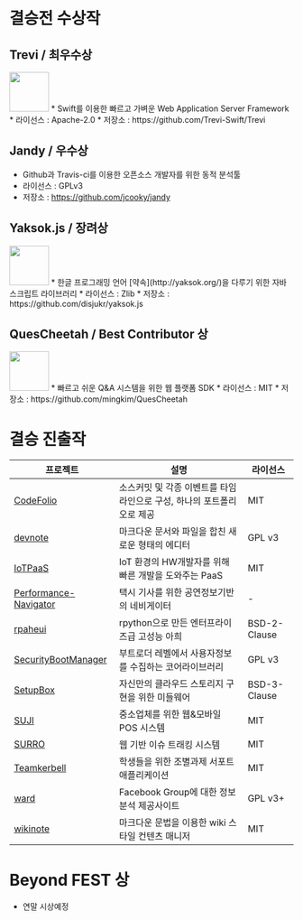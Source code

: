 # 결승전 수상작

## Trevi / 최우수상
<img src="http://me2.do/FyYrgxsG" height="70px">
* Swift를 이용한 빠르고 가벼운 Web Application Server Framework
* 라이선스 : Apache-2.0
* 저장소 : https://github.com/Trevi-Swift/Trevi

## Jandy / 우수상
* Github과 Travis-ci를 이용한 오픈소스 개발자를 위한 동적 분석툴
* 라이선스 : GPLv3
* 저장소 : https://github.com/jcooky/jandy

## Yaksok.js / 장려상
<img src="http://me2.do/xDiaO6zr" height="70px">
* 한글 프로그래밍 언어 [약속](http://yaksok.org/)을 다루기 위한 자바스크립트 라이브러리
* 라이선스 : Zlib
* 저장소 : https://github.com/disjukr/yaksok.js

## QuesCheetah / Best Contributor 상
<img src ="http://me2.do/FBd8vJS4" height="70px">
* 빠르고 쉬운 Q&A 시스템을 위한 웹 플랫폼 SDK
* 라이선스 : MIT
* 저장소 : https://github.com/mingkim/QuesCheetah

# 결승 진출작
프로젝트 | 설명 | 라이선스
----|----|----
[CodeFolio](https://github.com/LandvibeDev/codefolio)|소스커밋 및 각종 이벤트를 타임라인으로 구성, 하나의 포트폴리오로 제공|MIT
[devnote](https://github.com/KUflower/Devnote)|마크다운 문서와 파일을 합친 새로운 형태의 에디터|GPL v3
[IoTPaaS](https://github.com/nicholaskim94/iotpaas)|IoT 환경의 HW개발자를 위해 빠른 개발을 도와주는 PaaS|MIT
[Performance-Navigator](https://github.com/haeri56/Performance-Navigator)|택시 기사를 위한 공연정보기반의 네비게이터|-
[rpaheui](https://github.com/aheui/rpaheui)|rpython으로 만든 엔터프라이즈급 고성능 아희|BSD-2-Clause
[SecurityBootManager](https://github.com/IWillFindYou/SecurityBootManager)|부트로더 레벨에서 사용자정보를 수집하는 코어라이브러리|GPL v3
[SetupBox](https://github.com/maxtortime/SetupBox)|자신만의 클라우드 스토리지 구현을 위한 미들웨어|BSD-3-Clause
[SUJI](https://github.com/naver-d2-suji/suji)|중소업체를 위한 웹&모바일 POS 시스템|MIT
[SURRO](https://github.com/Rumo-Arf/surro)|웹 기반 이슈 트래킹 시스템|MIT
[Teamkerbell](https://github.com/seongahjo/Teamkerbell)|학생들을 위한 조별과제 서포트 애플리케이션|MIT
[ward](https://github.com/egaoneko/ward)|Facebook Group에 대한 정보 분석 제공사이트|GPL v3+
[wikinote](http://github.com/bluemir/wikinote.git)|마크다운 문법을 이용한 wiki 스타일 컨텐츠 매니저|MIT

# Beyond FEST 상
 - 연말 시상예정
